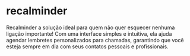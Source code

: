 # recalminder
Recalminder a solução ideal para quem não quer esquecer nenhuma ligação importante! Com uma interface simples e intuitiva, ela ajuda agendar lembretes personalizados para chamadas, garantindo que você esteja sempre em dia com seus contatos pessoais e profissionais.

